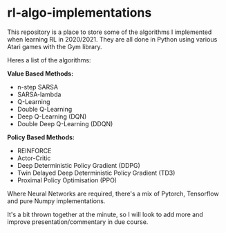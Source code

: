 # rl-algo-implementations

This repository is a place to store some of the algorithms I implemented when learning RL in 2020/2021. They are all done in Python using various Atari games with the Gym library.

Heres a list of the algorithms:

**Value Based Methods:**
- n-step SARSA
- SARSA-lambda
- Q-Learning
- Double Q-Learning
- Deep Q-Learning (DQN)
- Double Deep Q-Learning (DDQN)

**Policy Based Methods:**
- REINFORCE
- Actor-Critic
- Deep Deterministic Policy Gradient (DDPG)
- Twin Delayed Deep Deterministic Policy Gradient (TD3)
- Proximal Policy Optimisation (PPO)

Where Neural Networks are required, there's a mix of Pytorch, Tensorflow and pure Numpy implementations.

It's a bit thrown together at the minute, so I will look to add more and improve presentation/commentary in due course.
